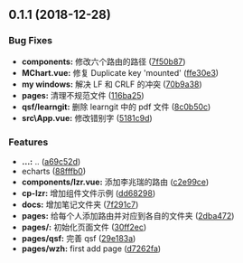 ## 0.1.1 (2018-12-28)

### Bug Fixes

- **components:** 修改六个路由的路径 ([7f50b87](https://github.com/junfeidao/sxproject/commit/7f50b87))
- **MChart.vue:** 修复 Duplicate key 'mounted' ([ffe30e3](https://github.com/junfeidao/sxproject/commit/ffe30e3))
- **my windows:** 解决 LF 和 CRLF 的冲突 ([70b9a38](https://github.com/junfeidao/sxproject/commit/70b9a38))
- **pages:** 清理不规范文件 ([116ba25](https://github.com/junfeidao/sxproject/commit/116ba25))
- **qsf/learngit:** 删除 learngit 中的 pdf 文件 ([8c0b50c](https://github.com/junfeidao/sxproject/commit/8c0b50c))
- **src\App.vue:** 修改错别字 ([5181c9d](https://github.com/junfeidao/sxproject/commit/5181c9d))

### Features

- **...:** .. ([a69c52d](https://github.com/junfeidao/sxproject/commit/a69c52d))
- echarts ([88fffb0](https://github.com/junfeidao/sxproject/commit/88fffb0))
- **components/lzr.vue:** 添加李兆瑞的路由 ([c2e99ce](https://github.com/junfeidao/sxproject/commit/c2e99ce))
- **cp-lzr:** 增加组件文件示例 ([dd68298](https://github.com/junfeidao/sxproject/commit/dd68298))
- **docs:** 增加笔记文件夹 ([7f291c7](https://github.com/junfeidao/sxproject/commit/7f291c7))
- **pages:** 给每个人添加路由并对应到各自的文件夹 ([2dba472](https://github.com/junfeidao/sxproject/commit/2dba472))
- **pages/:** 初始化页面文件 ([30ff2ec](https://github.com/junfeidao/sxproject/commit/30ff2ec))
- **pages/qsf:** 完善 qsf ([29e183a](https://github.com/junfeidao/sxproject/commit/29e183a))
- **pages/wzh:** first add page ([d7262fa](https://github.com/junfeidao/sxproject/commit/d7262fa))
